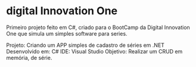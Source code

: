 # digital Innovation One 

Primeiro projeto feito em C#, criado para o BootCamp da Digital Innovation One que simula um simples software para series.

Projeto: Criando um APP simples de cadastro de séries em .NET
Desenvolvido em: C#
IDE: Visual Studio
Objetivo: Realizar um CRUD em memória, de série.
